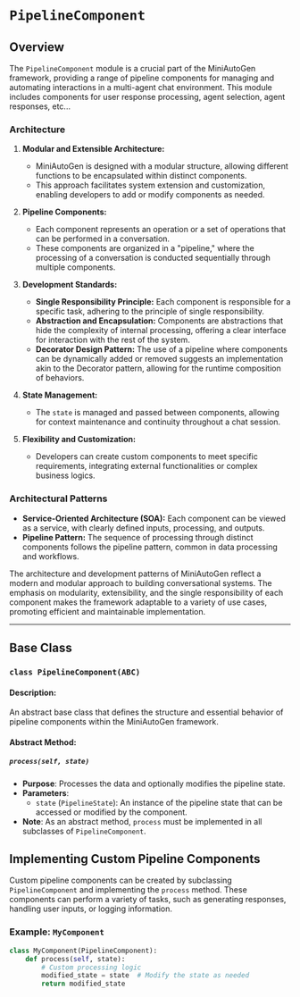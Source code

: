# `PipelineComponent`

## Overview
The `PipelineComponent` module is a crucial part of the MiniAutoGen framework, providing a range of pipeline components for managing and automating interactions in a multi-agent chat environment. This module includes components for user response processing, agent selection, agent responses, etc...

### Architecture

1. **Modular and Extensible Architecture:**
   - MiniAutoGen is designed with a modular structure, allowing different functions to be encapsulated within distinct components.
   - This approach facilitates system extension and customization, enabling developers to add or modify components as needed.

2. **Pipeline Components:**
   - Each component represents an operation or a set of operations that can be performed in a conversation.
   - These components are organized in a "pipeline," where the processing of a conversation is conducted sequentially through multiple components.

3. **Development Standards:**
   - **Single Responsibility Principle:** Each component is responsible for a specific task, adhering to the principle of single responsibility.
   - **Abstraction and Encapsulation:** Components are abstractions that hide the complexity of internal processing, offering a clear interface for interaction with the rest of the system.
   - **Decorator Design Pattern:** The use of a pipeline where components can be dynamically added or removed suggests an implementation akin to the Decorator pattern, allowing for the runtime composition of behaviors.

4. **State Management:**
   - The `state` is managed and passed between components, allowing for context maintenance and continuity throughout a chat session.

6. **Flexibility and Customization:**
   - Developers can create custom components to meet specific requirements, integrating external functionalities or complex business logics.

### Architectural Patterns

- **Service-Oriented Architecture (SOA):** Each component can be viewed as a service, with clearly defined inputs, processing, and outputs.
- **Pipeline Pattern:** The sequence of processing through distinct components follows the pipeline pattern, common in data processing and workflows.


The architecture and development patterns of MiniAutoGen reflect a modern and modular approach to building conversational systems. The emphasis on modularity, extensibility, and the single responsibility of each component makes the framework adaptable to a variety of use cases, promoting efficient and maintainable implementation.

---

## Base Class

### `class PipelineComponent(ABC)`
#### Description:
An abstract base class that defines the structure and essential behavior of pipeline components within the MiniAutoGen framework.

#### Abstract Method:
##### `process(self, state)`
- **Purpose**: Processes the data and optionally modifies the pipeline state.
- **Parameters**:
  - `state` (`PipelineState`): An instance of the pipeline state that can be accessed or modified by the component.
- **Note**: As an abstract method, `process` must be implemented in all subclasses of `PipelineComponent`.

## Implementing Custom Pipeline Components
Custom pipeline components can be created by subclassing `PipelineComponent` and implementing the `process` method. These components can perform a variety of tasks, such as generating responses, handling user inputs, or logging information.

### Example: `MyComponent`
```python
class MyComponent(PipelineComponent):
    def process(self, state):
        # Custom processing logic
        modified_state = state  # Modify the state as needed
        return modified_state
```